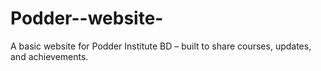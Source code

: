 # Podder--website-
A basic website for Podder Institute BD – built to share courses, updates, and achievements.
